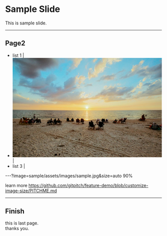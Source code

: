 # Sample Slide
This is sample slide.

---

## Page2
- list 1 |
- ![sampleImage](sample/assets/images/sample_small.jpeg) |
- list 3 |

---?image=sample/assets/images/sample.jpg&size=auto 90%

learn more 
https://github.com/gitpitch/feature-demo/blob/customize-image-size/PITCHME.md

---

## Finish
this is last page.  
thanks you.
